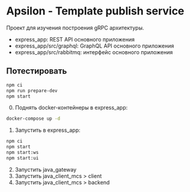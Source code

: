 ﻿# Apsilon - Template publish service

Проект для изучения построения gRPC архитектуры.
- express_app: REST API основного приложения
- express_app/src/graphql: GraphQL API основного приложения
- express_app/src/rabbitmq: интерфейс основного приложения

## Потестировать

```bash
npm ci
npm run prepare-dev
npm start
```

0. Поднять docker-контейнеры в express_app:

```bash
docker-compose up -d
```

1. Запустить в express_app:

```bash
npm ci
npm start
npm start:ws
npm start:ui
```

2. Запустить java_gateway
3. Запустить java_client_mcs > client
4. Запустить java_client_mcs > backend

